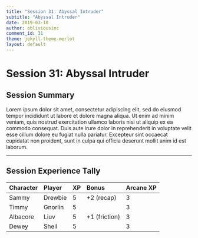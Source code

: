 ```yaml
---
title: "Session 31: Abyssal Intruder"
subtitle: "Abyssal Intruder"
date: 2019-03-10
author: obliviousinc
comment_id: 31
theme: jekyll-theme-merlot
layout: default
---
```


# Session 31: Abyssal Intruder

## Session Summary

Lorem ipsum dolor sit amet, consectetur adipiscing elit, sed do eiusmod tempor incididunt ut labore et dolore magna aliqua. Ut enim ad minim veniam, quis nostrud exercitation ullamco laboris nisi ut aliquip ex ea commodo consequat. Duis aute irure dolor in reprehenderit in voluptate velit esse cillum dolore eu fugiat nulla pariatur. Excepteur sint occaecat cupidatat non proident, sunt in culpa qui officia deserunt mollit anim id est laborum.

* * *

## Session Experience Tally

| Character | Player  | XP  | Bonus         | Arcane XP |
|:--------- |:------- |:--- |:------------- |:--------- |
| Sammy     | Drewbie | 5   | +2 (recap)    | 3         |
| Timmy     | Gnorlin | 5   |               | 3         |
| Albacore  | Liuv    | 5   | +1 (friction) | 3         |
| Dewey     | Sheil   | 5   |               | 3         |
